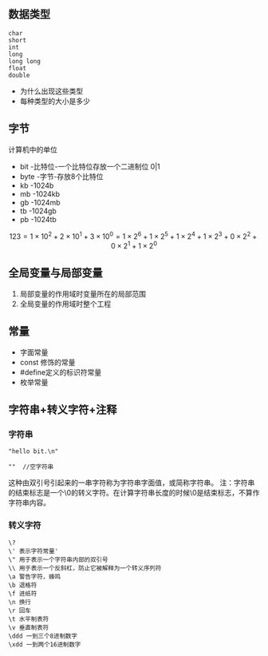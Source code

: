 ## 数据类型
```
char
short
int
long
long long
float
double
```
- 为什么出现这些类型
- 每种类型的大小是多少

## 字节
计算机中的单位
- bit -比特位-一个比特位存放一个二进制位 0|1
- byte -字节-存放8个比特位
- kb -1024b
- mb -1024kb
- gb -1024mb
- tb -1024gb
- pb -1024tb

$$
123 = 1\times10^2+2\times10^1+3\times10^0=1\times2^6+1\times2^5+1\times2^4+1\times2^3+0\times2^2+0\times2^1+1\times2^0
$$

## 全局变量与局部变量
1. 局部变量的作用域时变量所在的局部范围
2. 全局变量的作用域时整个工程

## 常量
- 字面常量
- const 修饰的常量
- #define定义的标识符常量
- 枚举常量

## 字符串+转义字符+注释
### 字符串

```
"hello bit.\n"
```
```
""  //空字符串
```
这种由双引号引起来的一串字符称为字符串字面值，或简称字符串。
注：字符串的结束标志是一个\0的转义字符。在计算字符串长度的时候\0是结束标志，不算作字符串内容。

### 转义字符
```
\? 
\' 表示字符常量'
\" 用于表示一个字符串内部的双引号
\\ 用于表示一个反斜杠，防止它被解释为一个转义序列符
\a 警告字符，蜂鸣
\b 退格符
\f 进纸符
\n 换行
\r 回车
\t 水平制表符
\v 垂直制表符
\ddd 一到三个8进制数字
\xdd 一到两个16进制数字
```
